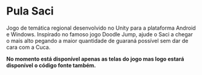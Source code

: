 # Pula Saci

Jogo de temática regional desenvolvido no Unity para a plataforma Android e Windows. Inspirado no famoso jogo Doodle Jump, ajude o Saci a chegar o mais alto pegando a maior 
quantidade de guaraná possível sem dar de cara com a Cuca.

**No momento está disponível apenas as telas do jogo mas logo estará disponível o código fonte também.**
